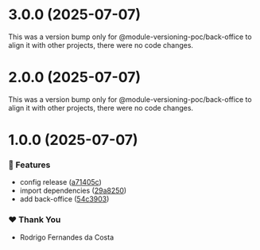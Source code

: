 # 3.0.0 (2025-07-07)

This was a version bump only for @module-versioning-poc/back-office to align it with other projects, there were no code changes.

# 2.0.0 (2025-07-07)

This was a version bump only for @module-versioning-poc/back-office to align it with other projects, there were no code changes.

# 1.0.0 (2025-07-07)

### 🚀 Features

- config release ([a71405c](https://github.com/rcosta-daon/module-versioning-poc/commit/a71405c))
- import dependencies ([29a8250](https://github.com/rcosta-daon/module-versioning-poc/commit/29a8250))
- add back-office ([54c3903](https://github.com/rcosta-daon/module-versioning-poc/commit/54c3903))

### ❤️ Thank You

- Rodrigo Fernandes da Costa